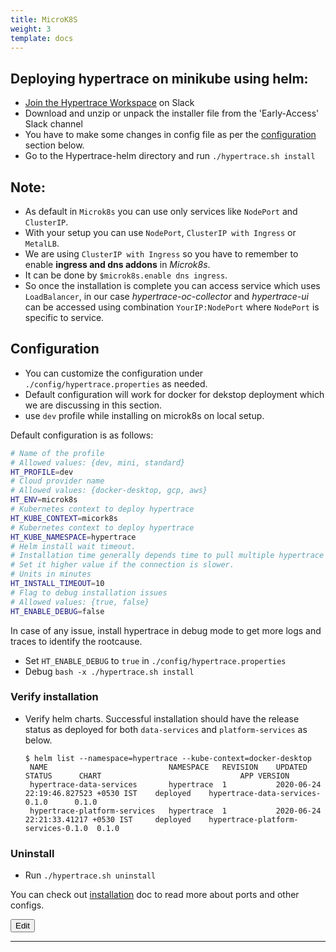 ```yaml
---
title: MicroK8S
weight: 3
template: docs
---
```


## Deploying hypertrace on minikube using helm:

- [Join the Hypertrace Workspace](https://www.hypertrace.org/get-started) on Slack
- Download and unzip or unpack the installer file from the 'Early-Access' Slack channel 
- You have to make some changes in config file as per the [configuration](#Configuration) section below.
- Go to the Hypertrace-helm directory and run `./hypertrace.sh install`

## Note:
- As default in `Microk8s` you can use only services like `NodePort` and `ClusterIP`.
- With your setup you can use `NodePort`, `ClusterIP with Ingress` or `MetalLB`. 
- We are using `ClusterIP with Ingress` so you have to remember to enable **ingress and dns addons** in _Microk8s_. 
- It can be done by `$microk8s.enable dns ingress`.
- So once the installation is complete you can access service which uses `LoadBalancer`, in our case _hypertrace-oc-collector_ and _hypertrace-ui_ can be accessed using combination `YourIP:NodePort` where `NodePort` is specific to service. 

## Configuration
- You can customize the configuration under `./config/hypertrace.properties` as needed.
- Default configuration will work for docker for dekstop deployment which we are discussing in this section. 
- use `dev` profile while installing on microk8s on local setup.

Default configuration is as follows:
```bash
# Name of the profile
# Allowed values: {dev, mini, standard}
HT_PROFILE=dev
# Cloud provider name
# Allowed values: {docker-desktop, gcp, aws}
HT_ENV=microk8s
# Kubernetes context to deploy hypertrace
HT_KUBE_CONTEXT=micork8s
# Kubernetes context to deploy hypertrace
HT_KUBE_NAMESPACE=hypertrace
# Helm install wait timeout.
# Installation time generally depends time to pull multiple hypertrace images from the repository.
# Set it higher value if the connection is slower.
# Units in minutes
HT_INSTALL_TIMEOUT=10
# Flag to debug installation issues
# Allowed values: {true, false}
HT_ENABLE_DEBUG=false
```
In case of any issue, install hypertrace in debug mode to get more logs and traces to identify the rootcause.
- Set `HT_ENABLE_DEBUG` to `true` in `./config/hypertrace.properties`
- Debug `bash -x ./hypertrace.sh install`


### Verify installation

- Verify helm charts. Successful installation should have the release status as deployed for both `data-services` and `platform-services` as below.
    ``` shell script
    $ helm list --namespace=hypertrace --kube-context=docker-desktop               
     NAME                        	NAMESPACE 	REVISION	UPDATED                             	STATUS  	CHART                             	APP VERSION
     hypertrace-data-services    	hypertrace	1       	2020-06-24 22:19:46.827523 +0530 IST	deployed	hypertrace-data-services-0.1.0    	0.1.0
     hypertrace-platform-services	hypertrace	1       	2020-06-24 22:21:33.41217 +0530 IST 	deployed	hypertrace-platform-services-0.1.0	0.1.0
    ```
### Uninstall
- Run `./hypertrace.sh uninstall`

You can check out [installation](https://docs.hypertrace.org/getting-started/) doc to read more about ports and other configs. 

<a href="https://github.com/hypertrace/hypertrace-docs-website/tree/master/src/pages/deployments/minikube.md">
<button type="button">Edit</button></a>

***
